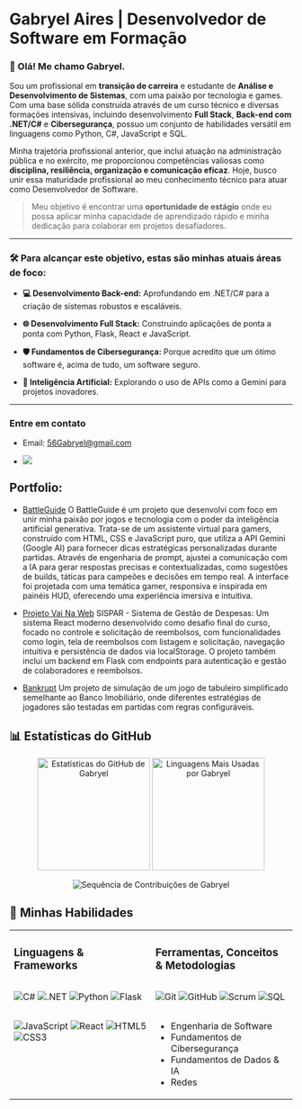 # Gabryel Aires | Desenvolvedor de Software em Formação

### 👋 Olá! Me chamo Gabryel.

Sou um profissional em **transição de carreira** e estudante de **Análise e Desenvolvimento de Sistemas**, com uma paixão por tecnologia e games. Com uma base sólida construída através de um curso técnico e diversas formações intensivas, incluindo desenvolvimento **Full Stack**, **Back-end com .NET/C#** e **Cibersegurança**, possuo um conjunto de habilidades versátil em linguagens como Python, C#, JavaScript e SQL.

Minha trajetória profissional anterior, que inclui atuação na administração pública e no exército, me proporcionou competências valiosas como **disciplina, resiliência, organização e comunicação eficaz**. Hoje, busco unir essa maturidade profissional ao meu conhecimento técnico para atuar como Desenvolvedor de Software.

> Meu objetivo é encontrar uma **oportunidade de estágio** onde eu possa aplicar minha capacidade de aprendizado rápido e minha dedicação para colaborar em projetos desafiadores.

---

### 🛠️ Para alcançar este objetivo, estas são minhas atuais áreas de foco:

- **💻 Desenvolvimento Back-end:** Aprofundando em .NET/C# para a criação de sistemas robustos e escaláveis.

- **🌐 Desenvolvimento Full Stack:** Construindo aplicações de ponta a ponta com Python, Flask, React e JavaScript.

- **🛡️ Fundamentos de Cibersegurança:** Porque acredito que um ótimo software é, acima de tudo, um software seguro.

- **🤖 Inteligência Artificial:** Explorando o uso de APIs como a Gemini para projetos inovadores.

---

### Entre em contato
- Email: 56Gabryel@gmail.com
- <p align="left">
  <a href="https://www.linkedin.com/in/airesgabryel" target="_blank">
    <img src="https://img.shields.io/badge/LinkedIn-0077B5?style=for-the-badge&logo=linkedin&logoColor=white" />
  </a>
</p>


## Portfolio:

- [BattleGuide](https://github.com/AiresGabryel/BattleGuide)
O BattleGuide é um projeto que desenvolvi com foco em unir minha paixão por jogos e tecnologia com o poder da inteligência artificial generativa. Trata-se de um assistente virtual para gamers, construído com HTML, CSS e JavaScript puro, que utiliza a API Gemini (Google AI) para fornecer dicas estratégicas personalizadas durante partidas.
Através de engenharia de prompt, ajustei a comunicação com a IA para gerar respostas precisas e contextualizadas, como sugestões de builds, táticas para campeões e decisões em tempo real. A interface foi projetada com uma temática gamer, responsiva e inspirada em painéis HUD, oferecendo uma experiência imersiva e intuitiva.
  
- [Projeto Vai Na Web](https://github.com/AiresGabryel/sispar)
SISPAR - Sistema de Gestão de Despesas: Um sistema React moderno desenvolvido como desafio final do curso, focado no controle e solicitação de reembolsos, com funcionalidades como login, tela de reembolsos com listagem e solicitação, navegação intuitiva e persistência de dados via localStorage. O projeto também inclui um backend em Flask com endpoints para autenticação e gestão de colaboradores e reembolsos.

- [Bankrupt](https://github.com/AiresGabryel/Bankrupt)
Um projeto de simulação de um jogo de tabuleiro simplificado semelhante ao Banco Imobiliário, onde diferentes estratégias de jogadores são testadas em partidas com regras configuráveis.

## 📊 Estatísticas do GitHub

<p align="center">
  <img
    src="https://github-readme-stats.vercel.app/api?username=AiresGabryel&theme=dark&hide_border=false&include_all_commits=true&count_private=true"
    alt="Estatísticas do GitHub de Gabryel"
    height="200"
  />
  <img
    src="https://github-readme-stats.vercel.app/api/top-langs/?username=AiresGabryel&theme=dark&hide_border=false&include_all_commits=true&count_private=true&layout=compact"
    alt="Linguagens Mais Usadas por Gabryel"
    height="200"
  />
</p>

<p align="center">
  <img
    src="https://github-readme-streak-stats.herokuapp.com/?user=AiresGabryel&theme=dark&hide_border=false"
    alt="Sequência de Contribuições de Gabryel"
  />
</p>




## 🚀 Minhas Habilidades

<table>
  <tr>
    <td valign="top" width="50%">
      <h3>Linguagens & Frameworks</h3>
      <div style="display: flex; flex-direction: column; align-items: flex-start;">
        <p>
          <img src="https://img.shields.io/badge/C%23-239120?style=for-the-badge&logo=c-sharp&logoColor=white" alt="C#" />
          <img src="https://img.shields.io/badge/.NET-512BD4?style=for-the-badge&logo=dotnet&logoColor=white" alt=".NET" />
          <img src="https://img.shields.io/badge/Python-3776AB?style=for-the-badge&logo=python&logoColor=white" alt="Python" />
          <img src="https://img.shields.io/badge/Flask-000000?style=for-the-badge&logo=flask&logoColor=white" alt="Flask" />
        </p>
        <p>
          <img src="https://img.shields.io/badge/JavaScript-F7DF1E?style=for-the-badge&logo=javascript&logoColor=black" alt="JavaScript" />
          <img src="https://img.shields.io/badge/React-20232A?style=for-the-badge&logo=react&logoColor=61DAFB" alt="React" />
          <img src="https://img.shields.io/badge/HTML5-E34F26?style=for-the-badge&logo=html5&logoColor=white" alt="HTML5" />
          <img src="https://img.shields.io/badge/CSS3-1572B6?style=for-the-badge&logo=css3&logoColor=white" alt="CSS3" />
        </p>
      </div>
    </td>
    <td valign="top" width="50%">
      <h3>Ferramentas, Conceitos & Metodologias</h3>
      <div style="display: flex; flex-direction: column; align-items: flex-start;">
        <p>
          <img src="https://img.shields.io/badge/Git-F05032?style=for-the-badge&logo=git&logoColor=white" alt="Git" />
          <img src="https://img.shields.io/badge/GitHub-181717?style=for-the-badge&logo=github&logoColor=white" alt="GitHub" />
          <img src="https://img.shields.io/badge/Scrum-0073CF?style=for-the-badge&logo=scrum&logoColor=white" alt="Scrum" />
          <img src="https://img.shields.io/badge/SQL-025E8C?style=for-the-badge&logo=microsoft-sql-server&logoColor=white" alt="SQL" />
        </p>
        <ul>
          <li>Engenharia de Software</li>
          <li>Fundamentos de Cibersegurança</li>
          <li>Fundamentos de Dados & IA</li>
          <li>Redes</li>
        </ul>
      </div>
    </td>
  </tr>
</table>
